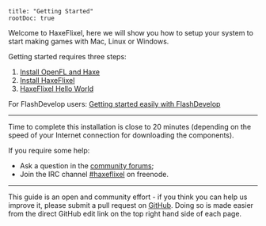 ```
title: "Getting Started"
rootDoc: true
```

Welcome to HaxeFlixel, here we will show you how to setup your system to start making games with Mac, Linux or Windows.

Getting started requires three steps:

1. [Install OpenFL and Haxe](http://www.openfl.org/download/)
2. [Install HaxeFlixel](/documentation/install-haxeflixel)
3. [HaxeFlixel Hello World](/documentation/hello-world-command-line)

For FlashDevelop users: [Getting started easily with FlashDevelop](/documentation/FlashDevelop/)

----

Time to complete this installation is close to 20 minutes (depending on the speed of your Internet connection for downloading the components).

If you require some help:
 
- Ask a question in the [community forums](http://forum.haxeflixel.com/);
- Join the IRC channel [#haxeflixel](irc://chat.freenode.net/#haxeflixel) on freenode.

----

This guide is an open and community effort - if you think you can help us improve it, please submit a pull request on 
[GitHub](https://github.com/HaxeFlixel/haxeflixel.com). Doing so is made easier from the direct GitHub edit link on 
the top right hand side of each page.
